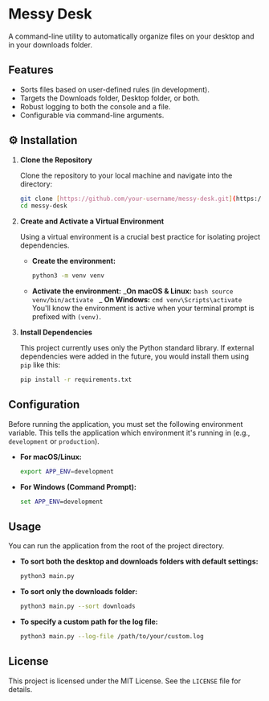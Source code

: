 # Messy Desk

A command-line utility to automatically organize files on your desktop and in your downloads folder.

## Features

- Sorts files based on user-defined rules (in development).
- Targets the Downloads folder, Desktop folder, or both.
- Robust logging to both the console and a file.
- Configurable via command-line arguments.

## ⚙️ Installation

1. **Clone the Repository**

   Clone the repository to your local machine and navigate into the directory:

   ```bash
   git clone [https://github.com/your-username/messy-desk.git](https://github.com/your-username/messy-desk.git)
   cd messy-desk
   ```

2. **Create and Activate a Virtual Environment**

   Using a virtual environment is a crucial best practice for isolating project dependencies.

   - **Create the environment:**

     ```bash
     python3 -m venv venv
     ```

   - **Activate the environment:**
     _**On macOS & Linux:**
     `bash
  source venv/bin/activate
  `
     _ **On Windows:**
     `cmd
  venv\Scripts\activate
  `
     You'll know the environment is active when your terminal prompt is prefixed with `(venv)`.

3. **Install Dependencies**

   This project currently uses only the Python standard library. If external dependencies were added in the future, you would install them using `pip` like this:

   ```bash
   pip install -r requirements.txt
   ```

## Configuration

Before running the application, you must set the following environment variable. This tells the application which environment it's running in (e.g., `development` or `production`).

- **For macOS/Linux:**

  ```bash
  export APP_ENV=development
  ```

- **For Windows (Command Prompt):**

  ```cmd
  set APP_ENV=development
  ```

## Usage

You can run the application from the root of the project directory.

- **To sort both the desktop and downloads folders with default settings:**

  ```bash
  python3 main.py
  ```

- **To sort only the downloads folder:**

  ```bash
  python3 main.py --sort downloads
  ```

- **To specify a custom path for the log file:**

  ```bash
  python3 main.py --log-file /path/to/your/custom.log
  ```

## License

This project is licensed under the MIT License. See the `LICENSE` file for details.
